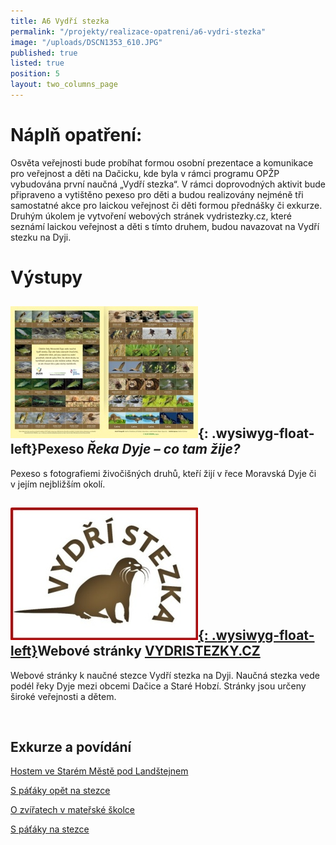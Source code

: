 ```yaml
---
title: A6 Vydří stezka
permalink: "/projekty/realizace-opatreni/a6-vydri-stezka"
image: "/uploads/DSCN1353_610.JPG"
published: true
listed: true
position: 5
layout: two_columns_page
---
```

# Náplň opatření:

Osvěta veřejnosti bude probíhat formou osobní prezentace a komunikace
pro veřejnost a děti na Dačicku, kde byla v rámci programu OPŽP
vybudována první naučná „Vydří stezka“. V rámci doprovodných aktivit
bude připraveno a vytištěno pexeso pro děti a budou realizovány nejméně
tři samostatné akce pro laickou veřejnost či děti formou přednášky či
exkurze. Druhým úkolem je vytvoření webových stránek vydristezky.cz,
které seznámí laickou veřejnost a děti s tímto druhem, budou navazovat
na Vydří stezku na Dyji.

# Výstupy

## ![](/uploads/ALKA_pexeso_vnit_ek_300.jpg){: .wysiwyg-float-left}Pexeso *Řeka Dyje – co tam žije?*

Pexeso s fotografiemi živočišných druhů, kteří žijí v řece Moravská Dyje
či v jejím nejbližším okolí.

<div class="clearfix"></div>

## [![](/uploads/vydristezky_300.jpg){: .wysiwyg-float-left}][1]Webové stránky [VYDRISTEZKY.CZ][1]

Webové stránky k naučné stezce Vydří stezka na Dyji. Naučná stezka vede
podél řeky Dyje mezi obcemi Dačice a Staré Hobzí. Stránky jsou určeny
široké veřejnosti a dětem.

<div class="clearfix"></div>

 

## Exkurze a povídání

[Hostem ve Starém Městě pod Landštejnem][2]

[S páťáky opět na stezce][3]

[O zvířatech v mateřské školce][4]

[S páťáky na stezce][5]


[1]: http://www.vydristezky.cz
[2]: http://www.vydristezky.cz/news/hostem-ve-starem-meste-pod-landstejnem
[3]: http://www.vydristezky.cz/news/s-pataky-opet-na-stezce
[4]: http://www.vydristezky.cz/news/o-zviratech-v-materske-skolce
[5]: http://www.vydristezky.cz/news/s-pataky-na-stezce
